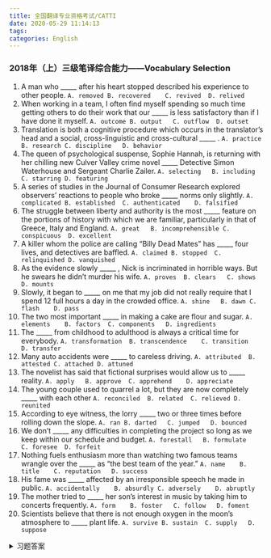 ```yaml
---
title: 全国翻译专业资格考试/CATTI
date: 2020-05-29 11:14:13
tags:
categories: English
---
```


### 2018年（上）三级笔译综合能力——Vocabulary Selection

1.	A man who _____ after his heart stopped described his experience to other people.
`A. removed	B. recovered	C. revived	D. relived`
2.	When working in a team, I often find myself spending so much time getting others to do their work that our _____ is less satisfactory than if I have done it myself.
`A. outcome	B. output	C. outflow	D. outset`
3.	Translation is both a cognitive procedure which occurs in the translator’s head and a social, cross-linguistic and cross-cultural  _____ .
`A. practice	B. research	C. discipline	D. behavior`
4.	The queen of psychological suspense, Sophie Hannah, is returning with her chilling new Culver Valley crime novel _____ Detective Simon Waterhouse and Sergeant Charlie Zailer.
`A. selecting	B. including	C. starring	D. featuring`
5.	A series of studies in the Journal of Consumer Research explored observers’ reactions to people who broke _____ norms only slightly.
`A. complicated	B. established	C. authenticated	D. falsified`
6.	The struggle between liberty and authority is the most _____ feature on the portions of history with which we are familiar, particularly in that of Greece, Italy and England.
`A. great	B. incomprehensible	C. conspicuous	D. excellent`
7.	A killer whom the police are calling “Billy Dead Mates” has _____ four lives, and detectives are baffled.
`A. claimed	B. stopped	C. relinquished	D. vanquished`
8.	As the evidence slowly _____ , Nick is incriminated in horrible ways. But he swears he didn’t murder his wife.
`A. proves	B. clears	C. shows	D. mounts`
9.	Slowly, it began to _____ on me that my job did not really require that I spend 12 full hours a day in the crowded office.
`A. shine	B. dawn	C. flash	D. pass`
10.	The two most important _____ in making a cake are flour and sugar.
`A. elements	B. factors	C. components	D. ingredients`
11.	The _____ from childhood to adulthood is always a critical time for everybody.
`A. transformation	B. transcendence	C. transition	D. transfer`
12.	Many auto accidents were _____ to careless driving.
`A. attributed	B. attested	C. attached	D. attuned`
13.	The novelist has said that fictional surprises would allow us to _____ reality.
`A. apply	B. approve	C. apprehend	D. appreciate`
14.	The young couple used to quarrel a lot, but they are now completely _____ with each other
`A. reconciled	B. related	C. relieved	D. reunited`
15.	According to eye witness, the lorry _____ two or three times before rolling down the slope.
`A. ran	B. darted	C. jumped	D. bounced`
16.	We don’t _____ any difficulties in completing the project so long as we keep within our schedule and budget.
`A. forestall	B. formulate	C. foresee	D. forfeit`
17.	Nothing fuels enthusiasm more than watching two famous teams wrangle over the _____ as “the best team of the year.”
`A. name	B. title	C. reputation	D. success`
18.	His fame was _____ affected by an irresponsible speech he made in public.
`A. accidentally	B. absurdly	C. adversely	D. abruptly`
19.	The mother tried to _____ her son’s interest in music by taking him to concerts frequently.
`A. form	B. foster	C. follow	D. foment`
20.	Scientists believe that there is not enough oxygen in the moon’s atmosphere to _____ plant life.
`A. survive	B. sustain	C. supply	D. suppose`

<details>
<summary>习题答案</summary>

|  |  |  |  |  |  |  |  |  |  |  |  |  |  |  |  |  |  |  |  |
| :-: | :-: | :-: | :-: | :-: | :-: | :-: | :-: | :-: | :-: | :-: | :-: | :-: | :-: | :-: | :-: | :-: | :-: | :-: | :-: |
| 1 | 2 | 3 | 4 | 5 | 6 | 7 | 8 | 9 | 10 | 11 | 12 | 13 | 14 | 15 | 16 | 17 | 18 | 19 | 20 |  
| B | B | A | D | B | C | A | D | B | D | C | A | D | A | D | C | B | C | B | B |

</details>

































